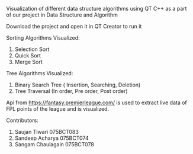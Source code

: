 Visualization of different data structure algorithms using QT C++ as a part of our project in Data Structure and Algorithm

Download the project and open it in QT Creator to run it

Sorting Algorithms Visualized:
1. Selection Sort
2. Quick Sort
3. Merge Sort

Tree Algorithms Visualized:
1.  Binary Search Tree ( Insertion, Searching, Deletion)
2. Tree Traversal (In order, Pre order, Post order)

Api from https://fantasy.premierleague.com/ is used to extract live data of FPL points of the league and is visualized.

Contributors:
1. Saujan Tiwari   075BCT083
2. Sandeep Acharya   075BCT074
3. Sangam Chaulagain   075BCT078
